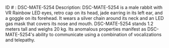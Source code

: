 ID # : DSC-MATE-5254
Description: DSC-MATE-5254 is a male rabbit with VR Rainbow LED eyes, retro cap on its head, jade earring in its left ear, and a goggle on its forehead. It wears a silver chain around its neck and an LED gas mask that covers its nose and mouth. DSC-MATE-5254 stands 1.2 meters tall and weighs 20 kg. Its anomalous properties manifest as DSC-MATE-5254's ability to communicate using a combination of vocalizations and telepathy.